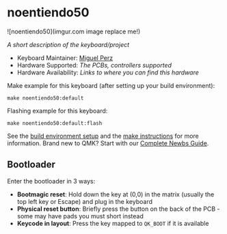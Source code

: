 # noentiendo50

![noentiendo50](imgur.com image replace me!)

*A short description of the keyboard/project*

* Keyboard Maintainer: [Miguel Perz](https://github.com/NadieNiemand)
* Hardware Supported: *The PCBs, controllers supported*
* Hardware Availability: *Links to where you can find this hardware*

Make example for this keyboard (after setting up your build environment):

    make noentiendo50:default

Flashing example for this keyboard:

    make noentiendo50:default:flash

See the [build environment setup](https://docs.qmk.fm/#/getting_started_build_tools) and the [make instructions](https://docs.qmk.fm/#/getting_started_make_guide) for more information. Brand new to QMK? Start with our [Complete Newbs Guide](https://docs.qmk.fm/#/newbs).

## Bootloader

Enter the bootloader in 3 ways:

* **Bootmagic reset**: Hold down the key at (0,0) in the matrix (usually the top left key or Escape) and plug in the keyboard
* **Physical reset button**: Briefly press the button on the back of the PCB - some may have pads you must short instead
* **Keycode in layout**: Press the key mapped to `QK_BOOT` if it is available
